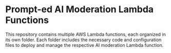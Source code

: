 # Prompt-ed AI Moderation Lambda Functions 

This repository contains multiple AWS Lambda functions, each organized in its own folder. Each folder includes the necessary code and configuration files to deploy and manage the respective AI moderation Lambda function.